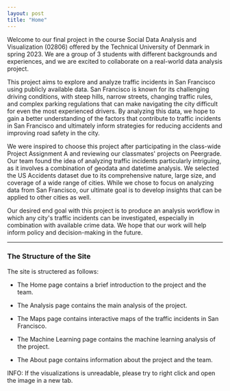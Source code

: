 ```yaml
---
layout: post
title: "Home"
---
```


Welcome to our final project in the course Social Data Analysis and Visualization (02806) offered by the Technical University of Denmark in spring 2023. We are a group of 3 students with different backgrounds and experiences, and we are excited to collaborate on a real-world data analysis project.

This project aims to explore and analyze traffic incidents in San Francisco using publicly available data. San Francisco is known for its challenging driving conditions, with steep hills, narrow streets, changing traffic rules, and complex parking regulations that can make navigating the city difficult for even the most experienced drivers. By analyzing this data, we hope to gain a better understanding of the factors that contribute to traffic incidents in San Francisco and ultimately inform strategies for reducing accidents and improving road safety in the city.

We were inspired to choose this project after participating in the class-wide Project Assignment A and reviewing our classmates' projects on Peergrade. Our team found the idea of analyzing traffic incidents particularly intriguing, as it involves a combination of geodata and datetime analysis. We selected the US Accidents dataset due to its comprehensive nature, large size, and coverage of a wide range of cities. While we chose to focus on analyzing data from San Francisco, our ultimate goal is to develop insights that can be applied to other cities as well.

Our desired end goal with this project is to produce an analysis workflow in which any city's traffic incidents can be investigated, especially in combination with available crime data. We hope that our work will help inform policy and decision-making in the future.

<hr class="page-content-divider">

<h3>The Structure of the Site</h3>

The site is structered as follows:

- The Home page contains a brief introduction to the project and the team.

- The Analysis page contains the main analysis of the project.

- The Maps page contains interactive maps of the traffic incidents in San Francisco.

- The Machine Learning page contains the machine learning analysis of the project.

- The About page contains information about the project and the team.

INFO: If the visualizations is unreadable, please try to right click and open the image in a new tab.


